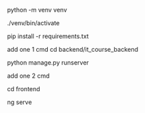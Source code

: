 python -m venv venv

./venv/bin/activate

pip install -r requirements.txt

add one 1 cmd
cd backend/it_course_backend

python manage.py runserver

add one 2 cmd

cd frontend

ng serve

